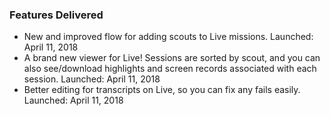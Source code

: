 ### Features Delivered
* New and improved flow for adding scouts to Live missions.
  <date>Launched: April 11, 2018</date>
* A brand new viewer for Live! Sessions are sorted by scout, and you can also see/download highlights and screen records associated with each session.
  <date>Launched: April 11, 2018</date>
* Better editing for transcripts on Live, so you can fix any fails easily.
  <date>Launched: April 11, 2018</date>

